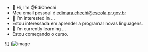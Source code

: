 - 👋 Hi, I’m @EdiChechi
- Meu email pessoal é edimara.chechi@escola.pr.gov.br
- 👀 I’m interested in ...
- Estou interessada em aprender a programar novas linguagens.
- 🌱 I’m currently learning ...
- Estou começando o curso.











![] (![image](https://user-images.githubusercontent.com/114946379/193654115-224f5b2b-619f-4b81-9eaf-d715e4e71632.png)








<!---
EdiChechi/EdiChechi is a ✨ special ✨ repository because its `README.md` (this file) appears on your GitHub profile.
You can click the Preview link to take a look at your changes.
--->
